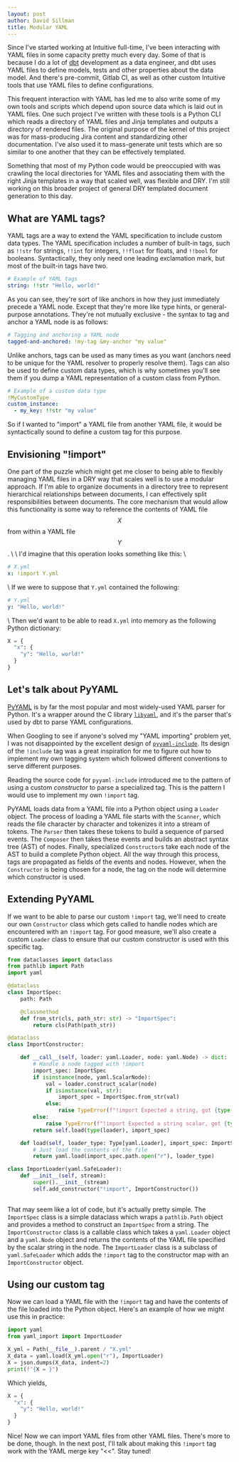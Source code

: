```yaml
---
layout: post
author: David Sillman
title: Modular YAML
---
```


Since I've started working at Intuitive full-time, I've been interacting with YAML files in some capacity pretty much 
every day. Some of that is because I do a lot of [dbt](https://www.getdbt.com/) development as a data engineer, and dbt 
uses YAML files to define models, tests and other properties about the data model. And there's pre-commit, Gitlab CI, as
well as other custom Intuitive tools that use YAML files to define configurations.

This frequent interaction with YAML has led me to also write some of my own tools and scripts which depend upon source
data which is laid out in YAML files. One such project I've written with these tools is a Python CLI which reads a 
directory of YAML files and Jinja templates and outputs a directory of rendered files. The original purpose of the 
kernel of this project was for mass-producing Jira content and standardizing other documentation. I've also used it to
mass-generate unit tests which are so similar to one another that they can be effectively templated.

Something that most of my Python code would be preoccupied with was crawling the local directories for YAML files and
associating them with the right Jinja templates in a way that scaled well, was flexible and DRY. I'm still working on 
this broader project of general DRY templated document generation to this day.

## What are YAML tags?

YAML tags are a way to extend the YAML specification to include custom data types. The YAML specification includes a
number of built-in tags, such as `!!str` for strings, `!!int` for integers, `!!float` for floats, and `!!bool` for booleans.
Syntactically, they only need one leading exclamation mark, but most of the built-in tags have two.

```yaml
# Example of YAML tags
string: !!str "Hello, world!"
```

As you can see, they're sort of like anchors in how they just immediately precede a YAML node. Except that they're more 
like type hints, or general-purpose annotations. They're not mutually exclusive - the syntax to tag and anchor a YAML 
node is as follows:

```yaml
# Tagging and anchoring a YAML node
tagged-and-anchored: !my-tag &my-anchor "my value"
```

Unlike anchors, tags can be used as many times as you want (anchors need to be unique for the YAML resolver to properly
resolve them). Tags can also be used to define custom data types, which is why sometimes you'll see them if you dump
a YAML representation of a custom class from Python.

```yaml
# Example of a custom data type
!MyCustomType
custom_instance:
  - my_key: !!str "my value"
```

So if I wanted to "import" a YAML file from another YAML file, it would be syntactically sound to define a custom tag
for this purpose.

## Envisioning "!import"

One part of the puzzle which might get me closer to being able to flexibly managing YAML files in a DRY way that scales
well is to use a modular approach. If I'm able to organize documents in a directory tree to represent hierarchical
relationships between documents, I can effectively split responsibilities between documents. The core mechanism that
would allow this functionality is some way to reference the contents of YAML file $$X$$ from within a YAML file $$Y$$.
\\
\\
I'd imagine that this operation looks something like this:
\\
```yaml
# X.yml
x: !import Y.yml
```
\\
If we were to suppose that `Y.yml` contained the following:

```yaml
# Y.yml
y: "Hello, world!"
```
\\
Then we'd want to be able to read `X.yml` into memory as the following Python dictionary:

```python
X = {
  "x": {
    "y": "Hello, world!"
  }
}
```

## Let's talk about PyYAML

[PyYAML](https://pyyaml.org/) is by far the most popular and most widely-used YAML parser for Python. It's a wrapper 
around the C library [`libyaml`](https://pyyaml.org/wiki/LibYAML), and it's the parser that's used by dbt to parse YAML
configurations.

When Googling to see if anyone's solved my "YAML importing" problem yet, I was not disappointed by the excellent design 
of [`pyyaml-include`](https://github.com/tanbro/pyyaml-include). Its design of the `!include` tag was a great 
inspiration for me to figure out how to implement my own tagging system which followed different conventions to serve 
different purposes.

Reading the source code for `pyyaml-include` introduced me to the pattern of using a custom _constructor_ to parse a
specialized tag. This is the pattern I would use to implement my own `!import` tag.

PyYAML loads data from a YAML file into a Python object using a `Loader` object. The process of loading a YAML file starts
with the `Scanner`, which reads the file character by character and tokenizes it into a stream of tokens. The `Parser`
then takes these tokens to build a sequence of parsed events. The `Composer` then takes these events and builds an
abstract syntax tree (AST) of nodes. Finally, specialized `Constructor`s take each node of the AST to build a complete 
Python object. All the way through this process, tags are propagated as fields of the events and nodes. However, when 
the `Constructor` is being chosen for a node, the tag on the node will determine which constructor is used.

## Extending PyYAML

If we want to be able to parse our custom `!import` tag, we'll need to create our own `Constructor` class which gets
called to handle nodes which are encountered with an `!import` tag. For good measure, we'll also create a custom `Loader`
class to ensure that our custom constructor is used with this specific tag.

```python
from dataclasses import dataclass
from pathlib import Path
import yaml

@dataclass
class ImportSpec:
    path: Path

    @classmethod
    def from_str(cls, path_str: str) -> "ImportSpec":
        return cls(Path(path_str))

@dataclass
class ImportConstructor:

    def __call__(self, loader: yaml.Loader, node: yaml.Node) -> dict:
        # Handle a node tagged with !import
        import_spec: ImportSpec
        if isinstance(node, yaml.ScalarNode):
            val = loader.construct_scalar(node)
            if isinstance(val, str):
                import_spec = ImportSpec.from_str(val)
            else:
                raise TypeError(f"!import Expected a string, got {type(val)}")
        else:
            raise TypeError(f"!import Expected a string scalar, got {type(node)}")
        return self.load(type(loader), import_spec)

    def load(self, loader_type: Type[yaml.Loader], import_spec: ImportSpec) -> Any:
        # Just load the contents of the file
        return yaml.load(import_spec.path.open("r"), loader_type)

class ImportLoader(yaml.SafeLoader):
    def __init__(self, stream):
        super().__init__(stream)
        self.add_constructor("!import", ImportConstructor())
     
```

That may seem like a lot of code, but it's actually pretty simple. The `ImportSpec` class is a simple dataclass which
wraps a `pathlib.Path` object and provides a method to construct an `ImportSpec` from a string. The `ImportConstructor`
class is a callable class which takes a `yaml.Loader` object and a `yaml.Node` object and returns the contents of the
YAML file specified by the scalar string in the node. The `ImportLoader` class is a subclass of `yaml.SafeLoader` which
adds the `!import` tag to the constructor map with an `ImportConstructor` object.

## Using our custom tag

Now we can load a YAML file with the `!import` tag and have the contents of the file loaded into the Python object. Here's
an example of how we might use this in practice:

```python
import yaml
from yaml_import import ImportLoader

X_yml = Path(__file__).parent / "X.yml"
X_data = yaml.load(X_yml.open("r"), ImportLoader)
X = json.dumps(X_data, indent=2)
print(f"{X = }")
```

Which yields,

```python
X = {
  "x": {
    "y": "Hello, world!"
  }
}
```

Nice! Now we can import YAML files from other YAML files. There's more to be done, though. In the next post, I'll talk
about making this `!import` tag work with the YAML merge key "<<". Stay tuned!
